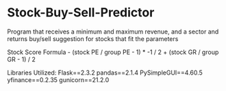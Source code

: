 # Stock-Buy-Sell-Predictor
Program that receives a minimum and maximum revenue, and a sector and returns buy/sell suggestion for stocks that fit the parameters 

Stock Score Formula - (stock PE / group PE - 1) * -1 / 2 + (stock GR / group GR - 1) / 2

Libraries Utilized:
Flask==2.3.2
pandas==2.1.4
PySimpleGUI==4.60.5
yfinance==0.2.35
gunicorn==21.2.0
